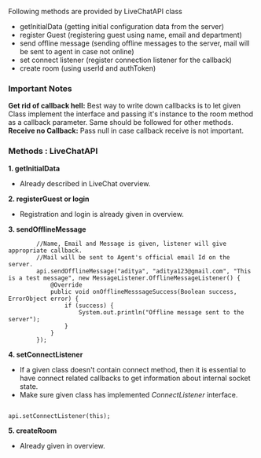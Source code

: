 Following methods are provided by LiveChatAPI class

- getInitialData (getting initial configuration data from the server)
- register Guest (registering guest using name, email and department)
- send offline message (sending offline messages to the server, mail will be sent to agent in case not online)
- set connect listener (register connection listener for the callback)
- create room (using userId and authToken)


### Important Notes
**Get rid of callback hell:** Best way to write down callbacks is to let given Class implement the interface and passing it's instance to the room method as a callback parameter. Same should be followed for other methods. </br>
**Receive no Callback:** Pass null in case callback receive is not important.

### Methods : LiveChatAPI
**1. getInitialData**

- Already described in LiveChat overview. 

**2. registerGuest or login**

- Registration and login is already given in overview.

**3. sendOfflineMessage**

```
        //Name, Email and Message is given, listener will give appropriate callback.
        //Mail will be sent to Agent's official email Id on the server.
        api.sendOfflineMessage("aditya", "aditya123@gmail.com", "This is a test message", new MessageListener.OfflineMessageListener() {
            @Override
            public void onOfflineMesssageSuccess(Boolean success, ErrorObject error) {
                if (success) {
                    System.out.println("Offline message sent to the server");
                }
            }
        });
```

**4. setConnectListener**

- If a given class doesn't contain connect method, then it is essential to have connect related callbacks to get information about internal socket state.
- Make sure given class has implemented _ConnectListener_ interface.

```

api.setConnectListener(this);

```

**5. createRoom**

- Already given in overview.

